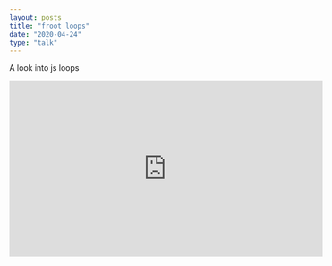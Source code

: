 ```yaml
---
layout: posts
title: "froot loops"
date: "2020-04-24"
type: "talk"
---
```


A look into js loops

<iframe width="560" height="315" src="https://youtu.be/UxkI6dF06R8?t=675" frameborder="0" allow="accelerometer; autoplay; encrypted-media; gyroscope; picture-in-picture" allowfullscreen></iframe>
